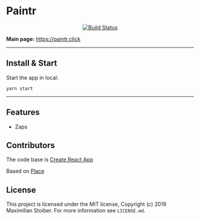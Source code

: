 # Paintr

<div align="center">
  <a href="https://github.com/react-boilerplate/react-boilerplate-cra-template/actions?query=workflow%3Abuild">
    <img src="https://github.com/react-boilerplate/react-boilerplate-cra-template/workflows/build/badge.svg" alt="Build Status" />
  </a>
</div>

**Main page:** https://paintr.click

---

## Install & Start

Start the app in local:

```shell
yarn start
```

---

## Features

- Zaps

## Contributors

The code base is [Create React App](https://github.com/facebook/create-react-app)

Based on [Place](https://github.com/colorlessenergy/place)

## License

This project is licensed under the MIT license, Copyright (c) 2019 Maximilian Stoiber.
For more information see `LICENSE.md`.
